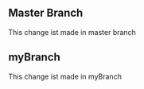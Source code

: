## Master Branch
This change ist made in master branch

## myBranch
This change ist made in myBranch
